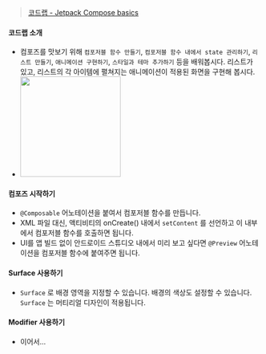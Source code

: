 > [코드랩 - Jetpack Compose basics](mpose-basics?continue=https%3A%2F%2Fdeveloper.android.com%2Fcourses%2Fpathways%2Fjetpack-compose-for-android-developers-1%23codelab-https%3A%2F%2Fdeveloper.android.com%2Fcodelabs%2Fjetpack-compose-basics#0)

#### 코드랩 소개
- 컴포즈를 맛보기 위해 `컴포저블 함수 만들기`, `컴포저블 함수 내에서 state 관리하기`, `리스트 만들기`, `애니메이션 구현하기`, `스타일과 테마 추가하기` 등을 배워봅시다. 리스트가 있고, 리스트의 각 아이템에 펼쳐지는 애니메이션이 적용된 화면을 구현해 봅시다.  
- <img width = "200" src="https://developer.android.com/static/codelabs/jetpack-compose-basics/img/8d24a786bfe1a8f2.gif" />

#### 컴포즈 시작하기
- `@Composable` 어노테이션을 붙여서 컴포저블 함수를 만듭니다.
- XML 파일 대신, 액티비티의 onCreate() 내에서 `setContent` 를 선언하고 이 내부에서 컴포저블 함수를 호출하면 됩니다.
- UI를 앱 빌드 없이 안드로이드 스튜디오 내에서 미리 보고 싶다면 `@Preview` 어노테이션을 컴포저블 함수에 붙여주면 됩니다.

#### Surface 사용하기
- `Surface` 로 배경 영역을 지정할 수 있습니다. 배경의 색상도 설정할 수 있습니다. `Surface` 는 머티리얼 디자인이 적용됩니다.

#### Modifier 사용하기
- 이어서...
